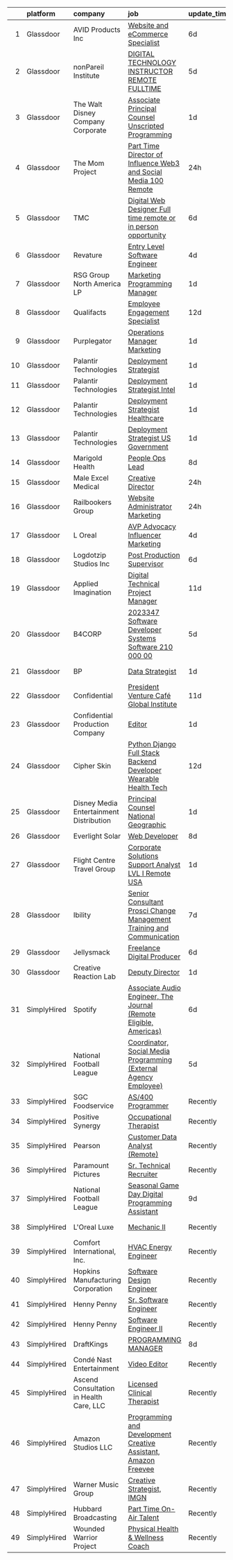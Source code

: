 

|    | platform    | company                                   | job                                                                                                                                                                                                                                                                                                                                                                                                                                                                                                                                                                                                                                                                                                                                                                                                                                                                                                                                                                                                                                                                                                                                                                                                                                                                                                                                                                                 | update_time   | location                  |
|---:|:------------|:------------------------------------------|:------------------------------------------------------------------------------------------------------------------------------------------------------------------------------------------------------------------------------------------------------------------------------------------------------------------------------------------------------------------------------------------------------------------------------------------------------------------------------------------------------------------------------------------------------------------------------------------------------------------------------------------------------------------------------------------------------------------------------------------------------------------------------------------------------------------------------------------------------------------------------------------------------------------------------------------------------------------------------------------------------------------------------------------------------------------------------------------------------------------------------------------------------------------------------------------------------------------------------------------------------------------------------------------------------------------------------------------------------------------------------------|:--------------|:--------------------------|
|  1 | Glassdoor   | AVID Products  Inc                        | [Website and eCommerce Specialist](https://www.glassdoor.com/partner/jobListing.htm?pos=126&ao=1110586&s=58&guid=000001821a669e52b09dc11a74112a27&src=GD_JOB_AD&t=SR&vt=w&ea=1&cs=1_9ca9af98&cb=1658300309698&jobListingId=1008002815768&cpc=3DB599BF2F4828F0&jrtk=3-0-1g8d6d7kqkcni801-1g8d6d7lfgagu800-719350d7b8dc5ea2--6NYlbfkN0BxkLIcfe0oqaYINownie861a0BJtkzmJW-WyGv8J0JYIhtfgDOowTGN1RAB1mYk2ocl1KxduNndikr5YNBBpMQr1Hb_kjxslSh3Oydw5aoycZtfQfCmNw-pS-w9_b-6_Lna33m4VNAW2vmcJywj-tlo3py-BCCHoW562dweFU3UKCXRfh7I27HpP3mRxRTMrX11bTNmB8LexmVB8IuI2ANvJ3aB1LUX6a9mQwS47LYyVMHGLKcp8y9mYfYrWFOgGfAxWRm_lN1O9bIW4h4vplN7_EYUTZR3GqaRJbA4OStd5J-nrlKd28rNRPSi8lPj3tEeYzIWoBZ1Q2cHVbPz_mfR8xMh4pcmM-VODq1o3YwMYI4PzJWRGiy2FfRvp3iU8t1BsNfZ45HuSjH0E3xjZNgH5CB0me2Mltr6ELYsNJJY56bMbhta_-FuG8JvFSjCbuSjf1j6osdN75hz3f6moRYX7nlNMXoMmM6CP0YP7zLYG7kVq5xRnD6uVHC5hNuyYdwtcWc0Ja11A%3D%3D)                                                                                                                                                                                                                                                                                                                                                                                                                                                                                             | 6d            | Remote                    |
|  2 | Glassdoor   | nonPareil Institute                       | [DIGITAL TECHNOLOGY INSTRUCTOR   REMOTE   FULLTIME](https://www.glassdoor.com/partner/jobListing.htm?pos=104&ao=1110586&s=58&guid=000001821a669e52b09dc11a74112a27&src=GD_JOB_AD&t=SR&vt=w&ea=1&cs=1_1a4cf71c&cb=1658300309694&jobListingId=1008006059702&cpc=BA15C3E50D27FFE8&jrtk=3-0-1g8d6d7kqkcni801-1g8d6d7lfgagu800-3f0d480e3483e3f2--6NYlbfkN0AtlW_omU2Xx3W-19HQ_drmTKCWebiHnmA5lS5PDL5G8VZrnQuVcD_rphJlxgTj3bL27bDuH_B4cCFZQ2E-ZsgRmvFXZGzk0WO0HSvbvLqkibVXtcAhtMA6pWngsejvKWNfZN2Jkxh1qBuKjv8qiWqVwcWBF_SuTcvlqwU76XqrCgbN7cQkFtj4e-JmAPNv48qwlI_xRE9zBr0pLyNfuHIoK1QEFhNnoEjIniNcySr54hIH0vHH4l73tccdgYmbmE-kl9frg2aYZn1leNOxUn8cafOFf1LPlINCYvIekQPIo4GJSA1ttnS_tve5Y7H13GdScpx1v4dYjY2cDiwTg3457biV7G7qygCHARs09yFRougvbAQj6KfyoZYQ2lVkpz_KLwaPPC3rgQySKG8sKdxSv4SbNaysmAUfjL_1tE5OViwhT_YBecCgyBvKWAOg5XkruqhFWs4vCq9sg0UBogzEKPgHipO9DMbcSoNc6nc453s93YkrgRkQ-R8RXTAGVessmj5MRHJsOjcnqWo1fxme2pGEIYlrl_U%3D)                                                                                                                                                                                                                                                                                                                                                                                                                                                          | 5d            | Remote                    |
|  3 | Glassdoor   | The Walt Disney Company  Corporate        | [Associate Principal Counsel  Unscripted Programming](https://www.glassdoor.com/partner/jobListing.htm?pos=108&ao=1110586&s=58&guid=000001821a669e52b09dc11a74112a27&src=GD_JOB_AD&t=SR&vt=w&cs=1_8c4679a3&cb=1658300309694&jobListingId=1008011554104&cpc=1120CD366D53BFD9&jrtk=3-0-1g8d6d7kqkcni801-1g8d6d7lfgagu800-08b72fbfae486430--6NYlbfkN0DAFTyt7pbDCC2JPO79CSdi1dIb81yjczP5qsKcZIxgiYm3-7g-689UEQatzShMJRWU3ZLVGunImKdXAkn6qdPZn07cIUJh4gZen2Uu6y3HReCx4ygb_qwf5fI4HAlwkSt4mVIklilv6sYXqKG1BZQz5ZOM_PwKenNT_izN8vvipavfkT5gP7j082blbBItlWuta4CwyA27dCC39kYHgjJfRJ0noYvcLtdw_XS_R-hda8ASqNdRT6zVPM1kEbg4hdjMZ3hInNB7BgVJzJosYXSWTcazZWbDBgHOcX4iEiaR3Tohwqe477sZ5nlSEvQpVR0iSYng1gQigWkYO6Bc_Oe6bzELDs4Z-tpLEUeR8SC5hTqChcRuqjc6c9cJGT-biHdsbAb2nG9vD1pKb6tt-rtmXeC5ckEi9qIx851uRe7DBKpgkV96rAA8vfrrg3H4oOpl2vTID17jOA%3D%3D)                                                                                                                                                                                                                                                                                                                                                                                                                                                                                                                                               | 1d            | Burbank, CA               |
|  4 | Glassdoor   | The Mom Project                           | [Part Time Director of Influence  Web3 and Social Media  100  Remote ](https://www.glassdoor.com/partner/jobListing.htm?pos=110&ao=1110586&s=58&guid=000001821a669e52b09dc11a74112a27&src=GD_JOB_AD&t=SR&vt=w&cs=1_5ac71087&cb=1658300309694&jobListingId=1008015881406&cpc=E773D000C9BC26FA&jrtk=3-0-1g8d6d7kqkcni801-1g8d6d7lfgagu800-f8769803213e4431--6NYlbfkN0BDp_epf89aHDQhKpPegNJQ_ldQpEFZQsM9OcONMGxWx6pU56EKHF58QjVdAUvn2gX7x6mULkCgfmvV36gzKq3kcCEBAFB_vNp7VY2gLi_SzxQFdie1T1LztTcP732NCBhOG2DyNICdAXW9jlkkO01Puc3PbxDnZsdoQMtncE0Px5nSHTCBBuBOOkKDWbyEuucpeNJ5iR-L6SPI-LBUdGjp6HpDnXVKTJG5SNloEnXpUvLMLCMaXuEG0qcdxqyVWeQGy25kQxWm6uVxPqx30KB01v370k_BsxQijDJK9zM8yS7YRXsSOnZOt2_d4Z9KRUt_5jcxDEovGPE37-OWLaZXGttMbQK9u7K-q8pUJA-130bo0YV9sypAfoCq06mOK0oLQocWQnBNBbemgczT57y0Px4wjELNb1-HLtiGcL7xaYGrsCI22FHYGNLyt0O2bCsIHv9E5hdBI4p_A3jcBEvFlNX15ec10w-Hevn5b0x42Xf769ycjtP8xpDvmu-XI6c88g5rvezsqZJjOFIAWv5UVz7kj0Znma1_6tfn_OIp2p1sxRd1FrJ5UFP-D-Cu4VnUVni9t0zMmQ%3D%3D)                                                                                                                                                                                                                                                                                                                                                                                              | 24h           | Remote                    |
|  5 | Glassdoor   | TMC                                       | [Digital Web Designer   Full time remote or in person opportunity ](https://www.glassdoor.com/partner/jobListing.htm?pos=124&ao=1110586&s=58&guid=000001821a669e52b09dc11a74112a27&src=GD_JOB_AD&t=SR&vt=w&ea=1&cs=1_658c8df7&cb=1658300309698&jobListingId=1008002937055&cpc=3DB599BF2F4828F0&jrtk=3-0-1g8d6d7kqkcni801-1g8d6d7lfgagu800-a26bebdf1fb63f3d--6NYlbfkN0BplMsZ7EaIhGY7mYoBG98EI7b4UtQDV_xIzGnVofTarjH-XwNLMxjau36WeZZlqvPXURsZJw6N1TbFArSAJATZmDS0irV08MiWaJc8zHueBBJfkS69_gWiCqqj0e-4OJhmxLk7gTdA_7j0BcRCu7AWb1JkRS_NNaoF2J1DH56vcXkYkwlJaQnXsQhfcc4jztacGZaKdsEefvBjRZpg5OBt3i7HTngA99xxub4cg3z5rnlVe8pefuj0lwDn9cLfrDWb329QYWJEA_Y2iRugYZMSSmX0EDsqsa3LQYUVqjzUm_qIXt6d0RBF_G3OiOEw_xHrfeXkuvz73bbSESHJFk4CKYm3f0cy73GgAT7yW23M-QMwvbSjXXzA16e2k7-PrxFyx4xzxpGy5wwnlaEqct7trioAS5yISOrdYxbSM5swCE1MVSmxmKolFGlJFddy3fUqY9Mvz76nVOKQ2mFdDolOfyKZlRtf0a2Hebdx1wHGB9iM0cE9J73J-yfv8Ej2V6K6SPehLboQ9pns0J3C9HwUdqcuNQ0fnJvhicQe3LIArw%3D%3D)                                                                                                                                                                                                                                                                                                                                                                                                                            | 6d            | Connecticut               |
|  6 | Glassdoor   | Revature                                  | [Entry Level Software Engineer](https://www.glassdoor.com/partner/jobListing.htm?pos=112&ao=1110586&s=58&guid=000001821a669e52b09dc11a74112a27&src=GD_JOB_AD&t=SR&vt=w&cs=1_0da1fbab&cb=1658300309695&jobListingId=1008008209790&cpc=654405A9B1E0A9F5&jrtk=3-0-1g8d6d7kqkcni801-1g8d6d7lfgagu800-077a60ba059d2481--6NYlbfkN0BbIbu35rN4ToQZZxETN3tZlg0cK7iFEHC0AqmvhRxc67aSKWHExCPn-2QVhuT0CTL0sG6zC-mSxFLxnJHiUEKhx8ZqrEK_ZlL-ffOXgYfHO5vZXLnOFul0bMbcUTOnIU5ASS5kYSghUigpBGWj5pGDDt-6mHf4Y_gfRZFhpwXjoybdKC-npQRYy5vxUMR1dVF_sKAp1K8ILkjurB0ZvQl-5rxEmazCLXhChsqHx7k_VT88Ru7L6Ve92oIvZ4cZEtFLICvKB9xUcJjY1hXsjjW70e5-mhLTZyIVBTmGbMaGWFyYf8FGtGErU6BIJqDO8rpQojnjJB4aq59envs1mVnzqLlogkDfNEVkvG5E1CxtHbIGJ-TpprIrGpSDx1O3hJ5qnKpp6L3nNgQ_8o6YKsRqhGGZTdysLGi0nbzkQzJz5MFNIAte3Rxa4QQXT7Th3a6yws6v0NrbcrKW-U4X0FoR2ugOjlj3TJWwaM_10eSbTJEIzZqbe_RHufoi3QfFlzmGxaID7rz3-d0zitRRNlVfD68CquPU5CHRz1Jtxa0Dm53_2YCFhSlUf2AfFzrClqu0bEAyAJ8Waf_-y_IrO4tI7w7wo5wYxE1-qfOe3D_uAnM8OxGwSdOCJ-W3p-9eJ00sMfBJvkQrndDqj3__9PKyHJpZQGVNoZSxFDeii6ppcoWRrk3ZNmsgsVHeT0WzvvyEAZ9_1WPyitGtfDHIhEpVRXOyYhX9k2E3fWOf8nEHaXZZtXg0S1kKigCo0rpF-tyKtFZRWmtL-Eh2Na8BCv6uIZa1cxUXP25-N19M1l1nYO4bo5jarV-O0b9XM46TOAAimzNp0JbH0Gu18ObmE5rN4XEbHm8-BaOTVD5CYXLAl-RESeyk0juEch_V-q4i0klLpR_WnAkstlmFRHt-VK_udWB_xITCDrQilP8YVsH5iVI5GdNJkGeil_a4aDdWVZ5dE7NaCxiE9_wZROhPGwP9Hl02RYk3-WeMHAjoC-iFb5QMv6bFjcQD) | 4d            | Raleigh, NC               |
|  7 | Glassdoor   | RSG Group North America LP                | [Marketing   Programming Manager](https://www.glassdoor.com/partner/jobListing.htm?pos=116&ao=1110586&s=58&guid=000001821a669e52b09dc11a74112a27&src=GD_JOB_AD&t=SR&vt=w&ea=1&cs=1_a87a0584&cb=1658300309696&jobListingId=1008012587609&cpc=07D58528F3898F33&jrtk=3-0-1g8d6d7kqkcni801-1g8d6d7lfgagu800-2f5da3bed6f995af--6NYlbfkN0B5PHBfCGswGsFmdHFXLrArFhgDWIIadSizQzXn7Dhyetj0q-OtrcCxKXPAbCLXyj_kwmOXcjFYsm8DT0hIU3hDTChmx_qIaE3so4tkTsXDjzx1L4t9yFw4eMVKtc0fEd3SymEhLV9ig0b_JcVZibhqQZVqMvuoJ21m6s5jTZGqnFmlViY8IrY-uFjrE-qWI9whe5Ps7zGhmocv6OmIy2RXJuYS67xEsSEJFzu0AIuyfYSDcwqBm17lbSGHFhL1X0Q2lVnUhO0YOSlmuzRlEnbXN7fQfgP7_vO_gWnloPfmavfQ6TR4QKylcFQpx3ZRq3jEZQJpvn8jxyCfg8h1xaNBC4zHodMnb3BAmzuiMEJzlDtjjSI7ELwyDGiPjBok2GQOtE5OGGEYVpXE3mORP-9b-CyUY3Uc3DbImyR8zMZBKengUytp7grIiaCmP8v72gyqanGZSDmZk7gRYnNb6WRu6xNrl6xoJ5FtO5qDotqsWxNIwBcOnr6VEWhyckXHtNg%3D)                                                                                                                                                                                                                                                                                                                                                                                                                                                                                                            | 1d            | Los Angeles, CA           |
|  8 | Glassdoor   | Qualifacts                                | [Employee Engagement Specialist](https://www.glassdoor.com/partner/jobListing.htm?pos=109&ao=1110586&s=58&guid=000001821a669e52b09dc11a74112a27&src=GD_JOB_AD&t=SR&vt=w&cs=1_f539f644&cb=1658300309694&jobListingId=1007991438396&cpc=FB7E4A1762AE5BEC&jrtk=3-0-1g8d6d7kqkcni801-1g8d6d7lfgagu800-2584793c651a88ec--6NYlbfkN0AYKEKDyGHLygmGhX-6tv-B1LViv69AamY6Im9ukJksPlKuN9IRUEQr__BpnnEMV3b3RaJj5JapM88zuKJBV-G3cqGPDrIzxo-Wy4fdvgTweoSU62uXwxW3yByyHx-BQyTkyljZIGXhCs5jgsubY1D2IAW_VUz-3BKgduNC2_U5oYJM6KnI1J7Bnx4DjU_bs1aTIgTzzotThNTQTbhhPX-LWSatT7nczvQD4kA-dhWKNnKwTWyOU5-z0xEoszLKJ0nlKdiRdgMsjY-4_z0lIwEUvV1B1Gx_8oakVB2xYIIPPUFPRSKfnJ6dM2M2gmyWrGkqHsQ-TdHaNnxqzS4kuCiSmdavkvJ1ORNfeMvjzS7amWlbbi4e_HBouzh6HPVqLuHVmbEDgohO7Zs52WVKdxLaCeB-DU4iUmxJU12A-Px812K9u_VlkMvGysB-3sfag3bBXLIjzzF5Ad4mcyDEazIskU6QcfHkstOQ8WJ-QwkHMw%3D%3D)                                                                                                                                                                                                                                                                                                                                                                                                                                                                                                                                    | 12d           | Nashville, TN             |
|  9 | Glassdoor   | Purplegator                               | [Operations Manager Marketing](https://www.glassdoor.com/partner/jobListing.htm?pos=128&ao=1110586&s=58&guid=000001821a669e52b09dc11a74112a27&src=GD_JOB_AD&t=SR&vt=w&ea=1&cs=1_c8b8f427&cb=1658300309698&jobListingId=1008012080634&cpc=47CFDC01B3F81FAC&jrtk=3-0-1g8d6d7kqkcni801-1g8d6d7lfgagu800-e0fe897babc0b548--6NYlbfkN0BUy9K-476l_aHBxiL2zrwVAdD9Uzlf9RX3wJt4v4hxg51-QtrNisRNpkZp1Eh98v9bnBDgJL99hkvaRhnwKVRaSsk8Ztb-kNetlmID-4hpKDVskzeFBE-iKuP4QP_HJlWiAGpEUJMvIHAF69J9JKWyj8RJCRvfIudS62_5nljzKAt5HvDJqNho07DACXWrV3SFmFtrdlKjmTIvKNkFX6TFvA7_ZP5OBe_gh_ITYnYWQR0cl5QBWsvEznyKp0NTtAlaqFV6VgngOuoTOPyc6ZW-6V5jlM0kOwvUueg7glTzPGS0yzMAFWDlRbtRkW_oI5yM8key0e_CDx7l40rWfkRs6lAexgrapakChXgFmrJ8zT0S0Vjt9YkmvYkXFYKC2mVp3x4vvey9SKkfOjPR69etBRPCenA41LCIkVBTSoVtodjoVjrQ5V1d9TodLnuwvBmemOcxA9YLHrDbpMUWqUVmzW2AqVeg6wYOB3o3j5Bma4LRgvS315T6ctslTE-tf5M%3D)                                                                                                                                                                                                                                                                                                                                                                                                                                                                                                               | 1d            | Pennsylvania              |
| 10 | Glassdoor   | Palantir Technologies                     | [Deployment Strategist](https://www.glassdoor.com/partner/jobListing.htm?pos=105&ao=1110586&s=58&guid=000001821a669e52b09dc11a74112a27&src=GD_JOB_AD&t=SR&vt=w&cs=1_eb018994&cb=1658300309693&jobListingId=1008011766738&cpc=70E6D4E49C80165A&jrtk=3-0-1g8d6d7kqkcni801-1g8d6d7lfgagu800-86041c63b191dc28--6NYlbfkN0Brd2bbJv--kwJLf5E6dthOUocw0FyT9949Kzz66cUevmgVuLUFWYj_oOBcuZnSDrOh8Kw7aOoGNboJKM2AsHsJ-961Sknkz28YYosCHy6AO5tiSse4_jSkk-I4SVMrfd9ympc9F62LuaEp5Vm7Nr-7M4xvMVjC1HApfg02qilA0O0ddBmk57HJacHD3ouEsLj4_txzPNslqJ0wa0PjrnamJ1M5NQIETZBWzJGJ1wdJmKzt0uDOx6up8R1QOnq2IVn0XD6KkUfi60C5A59XG0NySnLNFrYUY_rxeYv2qquDMVnH3O0tTfn1Ow1LZJXjVvblAKwdhnDdAB8-1aPNPFfjQ11zyG73TnHowr6bgJT-KEmnUz8ue1FAUfET1r81bvAVW5UOWCGxW2oq-pl6m3KxdS2eaD8tqniwQroHKmVyUpWPqbYcaWZmhsRoORKM9yooEDq3bdVsBw%3D%3D)                                                                                                                                                                                                                                                                                                                                                                                                                                                                                                                                                                             | 1d            | Denver, CO                |
| 11 | Glassdoor   | Palantir Technologies                     | [Deployment Strategist   Intel](https://www.glassdoor.com/partner/jobListing.htm?pos=107&ao=1110586&s=58&guid=000001821a669e52b09dc11a74112a27&src=GD_JOB_AD&t=SR&vt=w&cs=1_03a0ab95&cb=1658300309694&jobListingId=1008011766769&cpc=281FE6ECBEE2538F&jrtk=3-0-1g8d6d7kqkcni801-1g8d6d7lfgagu800-728afc4ca5b0effe--6NYlbfkN0Brd2bbJv--kwJLf5E6dthOUocw0FyT9949Kzz66cUevmgVuLUFWYj_oOBcuZnSDrOh8Kw7aOoGNTr9PGvXiGTocTICWgdsUCQGtk2DkrRXGpDVha3CBVNjnNddpiyVT6kPQ3a3Udj_zjJfH6gATlrnzl4ZjIHE5WGggDUYvnuEHkWan4WFCxtyZmhYPO6Ym_H8f5wj8ENBLBwc7aV4brj5qkv39PW8uz3I_yhmBcN6O1cIUU5fgw4gRhvndAHB5XujfeOTqecqo5lMd0pws3YhCGH6LsiL3pO88fTaQS_N-xAEW6xR5_WZm4dMv8b8edHOM92Af4UcyYEwMM7kNZgPlHiLql1ztA52XbeX17YQzpfYkRf65xpZiUfGh9J2uR5KqimxanRAUuuKU1aeHKeLQ1Qz1gfYQ9ivq2yVpnrOWeCz2PW5iNmebxYx48dpBLht92q2EWO-mg%3D%3D)                                                                                                                                                                                                                                                                                                                                                                                                                                                                                                                                                                     | 1d            | Washington, DC            |
| 12 | Glassdoor   | Palantir Technologies                     | [Deployment Strategist   Healthcare](https://www.glassdoor.com/partner/jobListing.htm?pos=113&ao=1110586&s=58&guid=000001821a669e52b09dc11a74112a27&src=GD_JOB_AD&t=SR&vt=w&cs=1_58f59376&cb=1658300309695&jobListingId=1008011766770&cpc=7AD1D84939BBEEF3&jrtk=3-0-1g8d6d7kqkcni801-1g8d6d7lfgagu800-492e5c6430c177c0--6NYlbfkN0Brd2bbJv--kwJLf5E6dthOUocw0FyT9949Kzz66cUevmgVuLUFWYj_oOBcuZnSDrOh8Kw7aOoGNZK6S2lKZSpNGH914T2LLBo0JWjk1rZdW2dtGfn_XWyBlAQl92ygz0MGtdtcrtP11_rk-5RZWmiTr2VG7vnkTkMiO-LV1TMGZdrUguDlA83rJANLrQaJb9zeMU0sctNXISdKNLADnBvWOgNS2dKg4eFn8F2u18jRMeVYeWiwlRu55x68cpQLX6Z04JjTs4dNlPZj5Ifjel0wOVG92APX_Dd8Z5x3aBQDe87O7tszl-C2RVMTFzmSTxzyIl4rkzlo_7eUIT22I6iS9ssKkzIDn-MuNBfdrPTjtWf4O7jZ9gK9HUO5rzR3ugDdgqfx7M80MkdU_bGwcusFPU6CMap0Ada2ekVrLIA1ZmLKbTDAJzveRFvpKGTae9Q%3D)                                                                                                                                                                                                                                                                                                                                                                                                                                                                                                                                                                              | 1d            | New York, NY              |
| 13 | Glassdoor   | Palantir Technologies                     | [Deployment Strategist   US Government](https://www.glassdoor.com/partner/jobListing.htm?pos=118&ao=1110586&s=58&guid=000001821a669e52b09dc11a74112a27&src=GD_JOB_AD&t=SR&vt=w&cs=1_18b2affb&cb=1658300309696&jobListingId=1008011766767&cpc=1120CD366D53BFD9&jrtk=3-0-1g8d6d7kqkcni801-1g8d6d7lfgagu800-18cbec981ee49639--6NYlbfkN0Brd2bbJv--kwJLf5E6dthOUocw0FyT9949Kzz66cUevmgVuLUFWYj_oOBcuZnSDrOh8Kw7aOoGNTIBa2k8KEYrrOcE8eFQKb1aARJ7XfUoNF4WhSKq3y777OuiXPV6-nx9TlUJ1tuKETSZK3aWddnoGJeL6LWG-a8TMamqeOQKqNF9JOUFTfrljzMV-yVsLdCZqUwfqos1fm0kyBCcO4sFC0t9bQ1ammgm2KgQ6HQb9ychpPEW-pvLQOI2G6Ya0MCASXwx-xSIYZmLvARY6sUL-MGEdffYyiPhtBYkMwbTPHRziQWw-Hs-Q1_ODsFcnolvMUfnPvbTQ3NQ4VQcfciffevpUMGEGKfsOgr6VGvZtseXWt-X6MeFptpJLLxI4bclhcy9c5xwuJ6NhkY37K9cHz-zxBMa0EcRzZ27hJWlLLPj_0AqED4k_8X7cILgI_g%3D)                                                                                                                                                                                                                                                                                                                                                                                                                                                                                                                                                                           | 1d            | Washington, DC            |
| 14 | Glassdoor   | Marigold Health                           | [People Ops Lead](https://www.glassdoor.com/partner/jobListing.htm?pos=117&ao=1110586&s=58&guid=000001821a669e52b09dc11a74112a27&src=GD_JOB_AD&t=SR&vt=w&cs=1_9a7817dc&cb=1658300309696&jobListingId=1007997738686&cpc=B101C867B3EF2D75&jrtk=3-0-1g8d6d7kqkcni801-1g8d6d7lfgagu800-e1be7eead771de92--6NYlbfkN0BOXuGoEprab630UTZtlO0zSF92s9S7S2JAKfDpgJnI49BlnU3DVGQTM-7zZYjGq-5vmI5Tf-hepVuOmaFXeyFQsou5bZCpQAzB_bBDr6vPq9LtPkQc4qqif1bIk4rKleHs064MrjgFPLMksAR9OGTrD4xuPMftxg_VotDUW3WjTYh-7q-lw0wimkCqRQoE_7T9v5SPWlnFiY5KUgZo_N2-03xF3VnLyYUZhI40_ZQ3gsu_h42eo4yDwcnUaj79F5X5yfppT6yz2JLSCIGhIPDmEszwV8fR_twdZ72LTxRSe5eLRdha_5IPBuDU7uZ4zYH3wSwzbv4A2VSqe8W2iLJyA4weKlbTd0QfBMNsx3fsILmFGAZG-1hsQXJOdFKd5ovLYBAflyTBy56rniqFGdLYXSRbjDDNhIWwynBeKKRqzvFIyY8piil344UsiB8KOKEAzw0NrAkxX-YFHdbpWtudNoSEfdQTMapgn802GXX26-yUfQSIfX7uKQP__SiPqVHoefMI0JmCpA%3D%3D)                                                                                                                                                                                                                                                                                                                                                                                                                                                                                                                   | 8d            | Remote                    |
| 15 | Glassdoor   | Male Excel Medical                        | [Creative Director](https://www.glassdoor.com/partner/jobListing.htm?pos=101&ao=1110586&s=58&guid=000001821a669e52b09dc11a74112a27&src=GD_JOB_AD&t=SR&vt=w&ea=1&cs=1_c1107174&cb=1658300309693&jobListingId=1008014400362&cpc=7F6F94E2229B3AB5&jrtk=3-0-1g8d6d7kqkcni801-1g8d6d7lfgagu800-3f63451143e460bf--6NYlbfkN0DsBOlmEAMqZtav1V1WKZO3RUElpafjggtWvxyDQ3xFSifppBEtoJtmKfzthX-vHSumwAG3Mw0AkM-YdHZfElya1pCkAPA3G1sU0mEkGmwwCCfFS7waZYYsL9OFTvFv3nF9fbhmTnv-YwTo2I-WNpGWbE29WmcIp3TlMOo-_vM3w-7UArWCqDt1n0RXjq4olpH22URMiQ9rjPACMfj5GUtXiyDKhDU4ch0L5TOm5JDShopaKABG4DA_MAQSoTbLfKoKhESmg1TAFehCVHuXbTMMUWn6ZLnk1nPQZPcXpaT76GZB3t8IY1K_hYJ3njaHwoFaY4fR0yE9RhXTomYTfILe7VmOyLi3daJRdQaebwjtN5covhpLn6Yoy4i87Do3ryvN2iwF5qIzj1LjkajeM-rzqdGrJI3bysiES1I2cakRYzLOJ5Pe4W7EtSX058BiutmxVrLZYHC-MzqPDnzMUff-8ktxUzbIDr6ZG2YrbjtJdxu_aASpT6m9sc5J0CYvhBo%3D)                                                                                                                                                                                                                                                                                                                                                                                                                                                                                                                          | 24h           | Charlotte, NC             |
| 16 | Glassdoor   | Railbookers Group                         | [Website Administrator Marketing](https://www.glassdoor.com/partner/jobListing.htm?pos=115&ao=1110586&s=58&guid=000001821a669e52b09dc11a74112a27&src=GD_JOB_AD&t=SR&vt=w&ea=1&cs=1_41c91df2&cb=1658300309696&jobListingId=1008015021147&cpc=9FFE37255B2C047E&jrtk=3-0-1g8d6d7kqkcni801-1g8d6d7lfgagu800-28a264046dc315e9--6NYlbfkN0BqF_eRkhHNZQzZS_ckXD9JeOYk6RdI9v1scS2GYGwI5tdIGtb7VOC5hWE0ySzwVHLMrkNk1SnoRx7INkG6gfTWNcyGSzm_JwCB-6TqnFR4OOBxYY3xMILqGfd5pTavm_L73HEhQ4MTEEKQa6y2LggU0IsV8CwLuhBURx_Dn8wK4mprRWDH35RDoe3WCPnNmgAme8A0S4-QoEQzE6x37HayVN3sd2j1xjErg9qf-8yJsC_b-47UBHxOQ6lRtSyX5V81RaaJWRqjM28GbnlhhQ5aqQswAkHSM0Y58AudxQQ35q_OVKguc43uf_cV4hfWU9Zuv87vO8dtOzN-sSnbxwyQY3KaTpl4QNugOS0ANXWzdAv9MzpVONgyPBh0UQte6rDddDv1Hk7veVwd4t-aeOgwYb7hId9yRYJNsQ-DaYys0Kpg3SoMxi19Mp3WNoTIKNx7gZimmovoCdmnaIOKgyPZBuzWfysi5sPNOjWT8VUaYrll8xH4lG_jRDVOL4cRaX5NYzAcXAboaQ%3D%3D)                                                                                                                                                                                                                                                                                                                                                                                                                                                                                              | 24h           | Remote                    |
| 17 | Glassdoor   | L Oreal                                   | [AVP  Advocacy   Influencer Marketing](https://www.glassdoor.com/partner/jobListing.htm?pos=130&ao=1110586&s=58&guid=000001821a669e52b09dc11a74112a27&src=GD_JOB_AD&t=SR&vt=w&cs=1_775903a6&cb=1658300309698&jobListingId=1008008711622&cpc=8795CF9063CD573D&jrtk=3-0-1g8d6d7kqkcni801-1g8d6d7lfgagu800-4a567dd67ef74f7c--6NYlbfkN0B--xwTx5z5GtX4kwB4PKln9ei78TGhUZ0jXbBonS0qzEhzYeEaBt0GkTPTcdrr5MkDDVE4GkvqaBDw3LQn4_O-v3Z8kcwMwFkH8bX3s9iVNulKBJ-Lsfa79bmtoC0sMEI537ZVqsr_dP6sAOnpRTVwjJEWS3Qyk2iSjJh-tP0hCSGYSQ-hby1BxjEbNjbChRFr0d70EE-ojZzilu0o8n3Z_7EOx43Fiv-ZTRBrfnOUNiWpDCvz9MgGi8HAQMxFg7UFzG1RbyJ8xsfWgnMF3cy1l1-CQFVGg1gF_hVgMJpSTRHpAeeFXLFTvee3zYnR6vej92BnAra28zm4slqrYgfI-Hs1kfiZE9gMQgoXmO1wB-_0i7Wk7KnkqS4u8H2I2EXi1ChhMaNnsSL2Iyz91Yl2PrAGWQAAbHelyA2V1gsKzzIy_Y1d5myiCIMRVp0PnoerjPxgein2kBhdS0sHNDAa0BJywvqNvqRbJfNU0Q4BzPMrT2v-_UQkiYco5M5MIs1Lsl_ruCpBE3-uYJdBSG9mwlqUsPH46tbGFMZO6EtUQg%3D%3D)                                                                                                                                                                                                                                                                                                                                                                                                                                                              | 4d            | New York, NY              |
| 18 | Glassdoor   | Logdotzip Studios  Inc                    | [Post Production Supervisor](https://www.glassdoor.com/partner/jobListing.htm?pos=121&ao=1110586&s=58&guid=000001821a669e52b09dc11a74112a27&src=GD_JOB_AD&t=SR&vt=w&ea=1&cs=1_6d576f30&cb=1658300309697&jobListingId=1008003535496&cpc=48B9F4758953335C&jrtk=3-0-1g8d6d7kqkcni801-1g8d6d7lfgagu800-0146c75cac2d9beb--6NYlbfkN0BjyFNZUUvAOXUC9zjb5vx8bblGqKy5NDQQSXaudgCUS-s6XZY8F1apAbKox7E66tsZ-V116V38-4yNVS85-sGvYf7ZNVv8el8d4rcjJyS-7FLLxVyE0WK0jl0eOB8I-Sr4hcxqA6eNulyo-k9QE03bUXlGolIX7h-wka9p6BZYMvct0sm6VqpZ_GJ25fqbO5-P0E48SuFYCkKQxhCcw2ghH8HlCZzihPlwOQD0bkiQ7ILmQnXm6ST5d7lRKcKFs4g7yQ30e92-40S-5MFOoMWnmWhED74pR6PQX3YRyhjowdqf9HCmj63k8TS7BlCuFXMAXKzNveNtPFvdsp5_BLT8lPJb0BaZ7VJRKieoE7JqGkDf4QuNrZrWtUnO1lSLUG7XYPx1_Dk8kMMBMYkXvT5JUArwkANVxomRdX7qMVhJzIvpPV_gzLpYVnvP34xAVO37O7i9EJdgMhWWgex5iNgn6hFrvjBnjUTf55qwEsPw8jMzWnfDaSrpF-EL3PWMW48lT321FuVVgg%3D%3D)                                                                                                                                                                                                                                                                                                                                                                                                                                                                                                   | 6d            | Texas                     |
| 19 | Glassdoor   | Applied Imagination                       | [Digital Technical Project Manager](https://www.glassdoor.com/partner/jobListing.htm?pos=119&ao=1110586&s=58&guid=000001821a669e52b09dc11a74112a27&src=GD_JOB_AD&t=SR&vt=w&ea=1&cs=1_af762f98&cb=1658300309696&jobListingId=1007993254685&cpc=47CFDC01B3F81FAC&jrtk=3-0-1g8d6d7kqkcni801-1g8d6d7lfgagu800-19f1f11be92b1438--6NYlbfkN0D8j9N0G3bmE7t_bRxWCnyO3V8nRNicLzIRxQmtr6sajjY-4Ck1CKqHRwrXIFyozWDdHhRkiBBxGeDsBWHTqNfIk2rbQf5MzlcUZxXbpQBD5Yk-meTLHAz9bzm5Gfs-cZCgZpzqCHOD1UWnSgDXaX0_gJTIpQcQw1ujBAAPppct0t0_A9i1dI5Fkh2EzPT9J88oyrML8LyBuUjKv6wD2fwcdCVqQ2qwcN-N-bjdlr1nMan3C5GiLTCtnjjzdeHOaA0owthqYj6jiHFiSRKRz8gu0hn35wXavwimltjZeFuZid2zv6bnkU88hdSqnKdoxsQL69tgx6JYWy8D4YxPbKFvhc4GLRo62GAfHN5svQjOiRXlGBD7IOn-tv1YhHh1o9HCQZFFkdZi-l-o7r03ZqzeO6j2nzCEfEYoCatM6qoskxhQA7zjYVrpk_Ynure5zGiLY_YzYeuN9ThS62ImMEEFSRA222AlYKGO4kRawFNz6NiFTGHMJJF_DWLL7OxW2OakHVm2Rq4NTQ%3D%3D)                                                                                                                                                                                                                                                                                                                                                                                                                                                                                            | 11d           | Remote                    |
| 20 | Glassdoor   | B4CORP                                    | [2023347 Software Developer  Systems Software   210 000 00](https://www.glassdoor.com/partner/jobListing.htm?pos=129&ao=1110586&s=58&guid=000001821a669e52b09dc11a74112a27&src=GD_JOB_AD&t=SR&vt=w&cs=1_e361cc1f&cb=1658300309698&jobListingId=1008006479570&cpc=32EE424DE2B657EB&jrtk=3-0-1g8d6d7kqkcni801-1g8d6d7lfgagu800-00eb874690007388--6NYlbfkN0BBcNHvdcwdm3ewH9kjvka83ftEJjxlat_DdA1S80VRS6k0mxP7wnwmAsSRP66qfkx-3pDXhOYyttdqB5PgAxI6v6c7tivLq4BMrZXmQgYG1HqqJOyZh0CKA4ooDT8DjPY94UVNrn9s7WzRVwkEw9HMJe_iJEXfwdUJ4pbkFJ_kDouLIlrg0FePw0exLg7Ve4sh-NBj1BGxULYbQoX1f0xKY2E4r_pkYxE7Nt294mI60HXS5iGofYuL42HROtpb6qmm3HXdPKqXxPxCaV5GN5rpV3zJHe-e4O9naQTPJ3bAi77fOVgDyyjB6f7ag_KbIUwl2uvZLCgJo0o_WIN327W_LRKx0UOdunUUYloZUyRmiURNM7o1wQwAKGJF7dPHdq008cKjUTX-r4K6djVrPDoreHTmj6l2CRJO7E3MJkUaG5bP5VsuV_OCwAcd_2m7iZFrNnlquTq9VFLiBATGbPMlvxT7ntQ002LPCK_qhbxA6V5etldHcxI-BQnXhq27ArNAiI5Ztc_rqr9JutsCI985)                                                                                                                                                                                                                                                                                                                                                                                                                                                                     | 5d            | Dulles, VA                |
| 21 | Glassdoor   | BP                                        | [Data Strategist](https://www.glassdoor.com/partner/jobListing.htm?pos=122&ao=1110586&s=58&guid=000001821a669e52b09dc11a74112a27&src=GD_JOB_AD&t=SR&vt=w&cs=1_50217b02&cb=1658300309697&jobListingId=1008011581226&cpc=E773D000C9BC26FA&jrtk=3-0-1g8d6d7kqkcni801-1g8d6d7lfgagu800-06b0551869b74b9c--6NYlbfkN0Dkf5M1tuNxFnHqfaR82S40qTE41Js2lBkfbKe6rnLaJXvIIhjJ9oLeio8YmPYyzBg-Lulj_62TFjJ8vl6CAlV4M7nPQxv9Vjf439pzZSU6nhRdAuFy-Gc0Lbesx-tDzH-vH9VkYvp4NzShxBXF2gKN574ZbR-joNpV7ejbS3JK_mhamN4iVU6C6zK0S6Z9_R-Key0jQr0BbgoNXE3kbIpM0jpFUMSJB6yQEgKp7UBn3puwjIBbEx1iyeolQixnpdxPt2ST0GSMN0ft362Sn7Jk2MPZBhcvPmNx5edA4y5f_bo33Vw0hHMFlIY95HQhhB24mvl9rctk7A9vCTchSE4Qbm15s4FbZxo_3YBr6vqLTM0pkURmU1yMdtYHveN9YP-6NBwCihALw422XGoiLF8AD2sN-l42Jn8IDwLBdasVQZ-h-h3DEokI)                                                                                                                                                                                                                                                                                                                                                                                                                                                                                                                                                                                                               | 1d            | New York, NY              |
| 22 | Glassdoor   | Confidential                              | [President  Venture Café Global Institute](https://www.glassdoor.com/partner/jobListing.htm?pos=114&ao=1110586&s=58&guid=000001821a669e52b09dc11a74112a27&src=GD_JOB_AD&t=SR&vt=w&ea=1&cs=1_403a85cc&cb=1658300309696&jobListingId=1007993240591&cpc=76BDADE3D6D9A820&jrtk=3-0-1g8d6d7kqkcni801-1g8d6d7lfgagu800-8f39beb071517848--6NYlbfkN0DrslJrkjT72wgA59KPRg_XbgfqbKjIopQV3gT-g1c5HmnHfJCtq7aKDen8OZiY6dSphVSY2m9AE8pJRZ8J1515jROybqK9bZg5nCEMxTrYsW5hn_0BQzP-N4ibUY7zEXOJEmmA0JIT2yfz85oF5BdxcKf0NqghF7VfTlzQJr1VSZeb7wV5ArOdLuNd49bt14ckzpbGgPXdjYJNAixHxhD1AoYZp0LsoW_b9fXcIXD07LFlZTXojjTZN2lLXYZEsApnXvaDXsHUYcxtewFXKS1VCaqahnnTet4iRRfAmv07DFY-RSdTJ5JATiMNu1x7U0apHa1sSsj4OPkWWD6Lwq3rX9DSJ8Gy_s4lgzRzCxyLXkVoWR35RlUSQNRYp5fM7UOE7xjMuAJ3MTcDuvqGY9X5lW2St0oSWnErICU6rL8t3VNEDOsHEQvmi2sicwEp-efLqn61-9is9GFkjAto7oPwoR57C5oPVfMOSBGNAEiZawe-thcxG0TOAK-d7ROI53-UcwT5ON3oVvTNMfocrL0JG6bSQ9wbJaU%3D)                                                                                                                                                                                                                                                                                                                                                                                                                                                                   | 11d           | Cambridge, MA             |
| 23 | Glassdoor   | Confidential   Production Company         | [Editor](https://www.glassdoor.com/partner/jobListing.htm?pos=123&ao=1110586&s=58&guid=000001821a669e52b09dc11a74112a27&src=GD_JOB_AD&t=SR&vt=w&ea=1&cs=1_d5a044fd&cb=1658300309697&jobListingId=1008012172964&cpc=AC285F3A3ECA6BB0&jrtk=3-0-1g8d6d7kqkcni801-1g8d6d7lfgagu800-ce4650d72f038cc4--6NYlbfkN0CLnIyDXorONbwFz_HkFFuiZ_nJljq2LOcDyzqI3LJjcROnnlzOF97FXiKDv8zoB_MsQDodJZy628IbbDKo2sYCZuek4ztXRnFow3PTUc_E5oet2Wp3e7hZTXcH6SnEes4jcHnUdJdLh1WndtdwKmTVonDi_kWuZG87073-jrrU2XBKWwmhjSe7bTphGKZ0bftEMqu7ANY4j34-HQ-wcD8USftQz1wlemoz8w9z39-CwJizgMSmf4QRK8RNYONB-RkB2mQhmXvsLIx3G2drgJVhQeDT_qIcIBDufkWvSo68jgE6Fz6tvw0FyczFQvM7GHhwZ6mDeWKbtqZSUhEtZxIfw-DCxF1h2czDvbU2Q9ShA5celsH0dRa3n8v7JaaChlG9qqWRORsvJogkamUwjfLOyMsncVCRgbEJg_ikcEtb0fu6eY6iOOFLWh0tgJ9d_CcUJMadAC58MHESRmzN6fXt5j30sKYsDzxndytEVfywJHYsTvn6CjL2RrLYHOjDgvs%3D)                                                                                                                                                                                                                                                                                                                                                                                                                                                                                                                                     | 1d            | Remote                    |
| 24 | Glassdoor   | Cipher Skin                               | [Python Django Full Stack Backend Developer   Wearable   Health Tech](https://www.glassdoor.com/partner/jobListing.htm?pos=102&ao=1110586&s=58&guid=000001821a669e52b09dc11a74112a27&src=GD_JOB_AD&t=SR&vt=w&ea=1&cs=1_a1287761&cb=1658300309693&jobListingId=1007990862687&cpc=32919853CE787A65&jrtk=3-0-1g8d6d7kqkcni801-1g8d6d7lfgagu800-9c0679ecaacebc3e--6NYlbfkN0CnvnrZV6i1JGX1yqycrBVKxG_QbmFGo1hJvaAPDrdCVRl6P8I1_n7wqgnSYMUe_d1fPrkoo01slcy0F2e74SxL-Ppt9qFhzbAnihE88rwpKIzuxnIXT94upFMlrLdjjrUwi_Iw9IepfLvf_6yqGXFJsMYXu47j7SX4JbDXGnfZf_A5rboKAHHSniRePOI06905P4v3Q22M6HOv6ho16--gf8AtiWbcB8PUUDknR8iQoyTLC9iP9k4--E8HZNpHliYGRasMCfgQNzGYVie-NSs2WF0I4yr7q665pA217_R7MwfW8aEBfxwXCMTGfhC47DVw_qXp4ob42POBmN1zS7RGn7-QhE6N_ZmFY8V3uiKCCZjeZ5kZyd-lNfdH2ApE_Hrz_LTgI_5AB87VxJbdw7yMXYpoEs6hm5Ypg-MOD7ynYGne05Zzwo1BUeqt4mJt7Qp6MFVRTEUHAylYaLqupP-z_-QQfYTuuScpvh3dcgCkTtxnI5N2-f0jR2e9GrVOd52I9EFIY0tWcoHGBsnd986Af5AHiKBnh-N1vShx1fY01cDKqpoZbAWfiAk6KLxJzXo%3D)                                                                                                                                                                                                                                                                                                                                                                                                        | 12d           | Denver, CO                |
| 25 | Glassdoor   | Disney Media   Entertainment Distribution | [Principal Counsel   National Geographic](https://www.glassdoor.com/partner/jobListing.htm?pos=120&ao=1110586&s=58&guid=000001821a669e52b09dc11a74112a27&src=GD_JOB_AD&t=SR&vt=w&cs=1_d65b9e50&cb=1658300309696&jobListingId=1008011554077&cpc=2F9DD8B511C89582&jrtk=3-0-1g8d6d7kqkcni801-1g8d6d7lfgagu800-15ed0a298074eed0--6NYlbfkN0DAFTyt7pbDCC2JPO79CSdi1dIb81yjczP5qsKcZIxgiYm3-7g-689UEQatzShMJRWU3ZLVGunImEbwOJFttIPXF1u-cP4KM64ykQUW9_VnIP3fsGmM0cFa9B-nS77k8pBmXKLGkCn6wHJ30cTr5HZCkqC2qUKXuv4ScYvPQlDtUbHqOcXFOelzwR-8TPiPstL4OydDnT2f3_cDuzXhZKYyPKmykE3FhkPuRZ7ea-rYBcnZL31GZ4njdb2VDpEtbe86IikcIz4yHNjgoP3G8MUAmi2QX0int_NvD5IP2ck3rWrm1ZhqwUaL4r9KE6R20kUoF5_6_8X2XuVDXWvpE6wFb7O59WU81ayVH2VNTVNQErBI01QF6PfBeFrdfd3AhGDrGKcoZLu1Rocwqb9YU5ikgUAtbR0Aw5RqKvH71K2-bc5uGEB1QmwiipveMqOOynmeHk7mjbOqAg%3D%3D)                                                                                                                                                                                                                                                                                                                                                                                                                                                                                                                                                           | 1d            | Washington, DC            |
| 26 | Glassdoor   | Everlight Solar                           | [Web Developer](https://www.glassdoor.com/partner/jobListing.htm?pos=125&ao=1110586&s=58&guid=000001821a669e52b09dc11a74112a27&src=GD_JOB_AD&t=SR&vt=w&ea=1&cs=1_89f8ce48&cb=1658300309698&jobListingId=1007998783458&cpc=F41FEAB56D215062&jrtk=3-0-1g8d6d7kqkcni801-1g8d6d7lfgagu800-ae2e632a2bdfd1a7--6NYlbfkN0DiMy2NhEaKbhSnbKA9vEPP_1TIGIXCWIIWgbDV5JSnsBb0kdtEmvL1B5vgv8p-Kv8Qsc5DAr7pEU-_STUYOMLYuW7AtiSPykVTPdgknvyx-X8Gf_hTDt5t3kq3ndWkoFY2r4bJ1mw2Aq0bblPN6gTMh_6VfbJfKKIfrKe76QABj6P1JshKKCPUJ4tu4Kt_ovbzt3DRnf7arZ1hR2MgaoU4T00EsfSQlIS8uvREGyrQWcaVeodKr9tNnEUV44uWmgVvYj0aKDwRNoa2EoQbl_DqJwPCnXOMPIPoC9P-oxTr25Jkl-73wFmB_rvaB9W_3qY6brgc8ASY5-SidD670hANAi35Gvn0lftVSh9viao8xQoe7u8NJleSERVe2S8I9ztdSsfxwFCX5Kt2Q1jz0a2q-36gv3_tI0VsTUAv-pXkHjj8xmrrh0P4QZ7QrCWOxyxHL6IcP0TFVcmLNgne72t3WvL_oaM3HuGXsLSOxtWDmaOHAeNGQn3rs4fOF2EqsgnxGjDZ0ynNHA%3D%3D)                                                                                                                                                                                                                                                                                                                                                                                                                                                                                                                | 8d            | Remote                    |
| 27 | Glassdoor   | Flight Centre Travel Group                | [Corporate Solutions Support Analyst  LVL I    Remote  USA](https://www.glassdoor.com/partner/jobListing.htm?pos=127&ao=1110586&s=58&guid=000001821a669e52b09dc11a74112a27&src=GD_JOB_AD&t=SR&vt=w&cs=1_1374d58b&cb=1658300309698&jobListingId=1008012479273&cpc=1160948BCBA38B5B&jrtk=3-0-1g8d6d7kqkcni801-1g8d6d7lfgagu800-6eac72307f6dd511--6NYlbfkN0Dq7qPB-BUOT8Prf7tf9oqq_Jnqv4qEOhMuUzr9XeuSc0xp7dPV4AGBd5yqBJY0ZTNaSK4e_ird-Fny2isKXoLiqtf_X1a1ffsCyznDi1lK-cXLe-Iz4uEfk0aumPLxahc65xnRwXPq97IBe1tLlqdiUgosHE90ztKOAq49jyrR1UWu221sRB1sSO-aGnwfyHBuxC8adGWCUteaINvTtjcbFiSbWrbEnI3CiZ15jHdN72X5im61e2rzPpdXIwx0pN0Ge2kPYRV50XAe-a7nvB_1hKkyfRGLhjPBlSpdfCni87qWW2_Ha_6o0whd8_OxdzRQZwkjkFTrcDmEtjlPHLMTYbcdjMH6mTUgf-Fpf_O0phClGjQGZayBNJZqOSpk-mvT96FkI2ymEeO7FEm5nFj2sA9e7Pcq6hLUAvt6Y4ktq28VyVv5kANT1Oxfndj33tdGAoC21Xs2HK9O5D0rxT_mDXCDhJ4OddSkmk9lk6Am4KyO_TxHJb2pJxcr7hr3ZKQI_PZ7DXjB-phMI7HAMAKf3P9Qak9u7advNWxlPxAhM94ZEfqCspBIfTtm5D5hIsA%3D)                                                                                                                                                                                                                                                                                                                                                                                                                       | 1d            | Remote                    |
| 28 | Glassdoor   | Ibility                                   | [Senior Consultant  Prosci Change Management  Training  and Communication](https://www.glassdoor.com/partner/jobListing.htm?pos=103&ao=1110586&s=58&guid=000001821a669e52b09dc11a74112a27&src=GD_JOB_AD&t=SR&vt=w&ea=1&cs=1_8159cd58&cb=1658300309693&jobListingId=1008000438475&cpc=59DF70BB7E75A6DF&jrtk=3-0-1g8d6d7kqkcni801-1g8d6d7lfgagu800-c9b29ec2d092c1d2--6NYlbfkN0BdDHiSlq2TKVYTvK036ioTcRDjelCKzvFOpLFiF--0iXrCtLHoAIe2wybPr3CBjTKNuXOpzE3N-UhCObCcA4yZbxShtq73hb9cQqHwrcjJNHbbkxBP-TOk7Pjzn1FB5w4IVECugzVpfWtAlCl99wJDGCU29jf6q_9ZUfDlI53Ls5301jtSs6a_92VSEe2mrHFqlOSghYVvYzfTSQ9m6EXXQk-vF9J-OVfKsY5BcXGB19EXidbkynjtgk8b4tfGhBZPdyhvlWCGvyjC5F5WPSIHL5M5jpx2Xk88gNvhJjZ9XccHypnN8w8XdOLuWjdOMD6w0MmrRu5nWH3qvVBL0CHVCN4V3L7D6pQ-x6zqbdwHxF58ccBLkQVWgyH4SaGb-KTDfKCmatvgimgH4H9yHBmQz9m2FNTWcszxe5jab9Unp9oS9h3GPshV-zmz48RRbdkyjZk-YGdxLa4MGEvaBpiTY-dWY1GGs-jVQQ_xYxDqDPd5j5A6z5cpQ7PTOA_OzsNkqm1oxbT4fB9YbuYX0itKZ0oEpCRc7w-gnWsMOaW8eZvHN4PTdZU2zF76BEun-LM%3D)                                                                                                                                                                                                                                                                                                                                                                                                   | 7d            | Remote                    |
| 29 | Glassdoor   | Jellysmack                                | [Freelance Digital Producer](https://www.glassdoor.com/partner/jobListing.htm?pos=106&ao=1110586&s=58&guid=000001821a669e52b09dc11a74112a27&src=GD_JOB_AD&t=SR&vt=w&ea=1&cs=1_b1a93ade&cb=1658300309694&jobListingId=1008003840046&cpc=632C08DE5A4EA969&jrtk=3-0-1g8d6d7kqkcni801-1g8d6d7lfgagu800-ae962353e378b22c--6NYlbfkN0B8n3TtewkfrSQLVLmaULFw4rMrE_6oulIovBP1IlqVzo9q5ZR5jXqYu5pdhdmHs9IO16L1skecex-xIi00P-QokFbOAqjZMxR1zvd9E9BvfVsF5khaFAvR45o4O5IDdLSm6Be8oErFOztb5agmJtEaJblQR0dT0Y6ZiNWORvvjkVpdgmXAtq2mYqDD8uqDgMNVuNNJwRaXtDrH593x6RAWmjALv3Qm0JOZl7dEVOcjKnjPdN1yy51MptznDunBB7EajCmLKFftSxTSY-DUnJ6iEvYzT_TJtq0xUsv-jfCioCMB2JFWBmFS7f8zxheaykimUOflR9IBniJaFFIg5RN_xORQ8OryIgIgysbe5wD7Ersre4MwSoFxd9e76NZwcgyK7fG1DhVzWK13kwmc-U-CeCiMHIer-6IrxOhUCru5jb5DnDMmVcb00f-yZTbnSkF-7FAMQi2Gt0rnVyPxKpLD7nOVXwzF91o%3D)                                                                                                                                                                                                                                                                                                                                                                                                                                                                                                                                                 | 6d            | Los Angeles, CA           |
| 30 | Glassdoor   | Creative Reaction Lab                     | [Deputy Director](https://www.glassdoor.com/partner/jobListing.htm?pos=111&ao=1110586&s=58&guid=000001821a669e52b09dc11a74112a27&src=GD_JOB_AD&t=SR&vt=w&ea=1&cs=1_df50f9c3&cb=1658300309695&jobListingId=1008012423472&cpc=6193B0C32834B022&jrtk=3-0-1g8d6d7kqkcni801-1g8d6d7lfgagu800-cd381937cd72d9bc--6NYlbfkN0D5EoDI19pzLD_ZoAvoqM1-O9qeTV9KvYbDAr1-bMzVcQf2IFddxPxdsyz_C73hG80J_BAqfvTew-qy8O3RY1X4lAo7_EnukO0U3uHbLHmq3idERQZpKIjbLcRR8g9FsPOdwmCmGtZds0ze4WR6ehTWVRMhqt6MlAQ_E1nB3p8j_lJst4BpOw0f2RSdwJKoob6uUD-Lfmvwg4Nz-XaRfJ6YWBB6aDa0Tp0TF7tcjKgkBuo7eqzOSCh0l4zHOFpb4su_tgqHyrQOPMpdV0V_2BUcii6x-yuVtuQIY11AsqLNXDHIfuypj2VceRuzvgJrbuJwIblbS48yyUQKQircs7DZyHSHN1RFcb2RJYu51MKsqe878V9Znk_7orF58NPaJgtpNUeqVvtmU1BPIBJiGFgc6B9A-oyLneSQTVzD0hVj9DLDmBMm-9yhWiVcMw5JNhbkpVnxdvHUCGHPy9hh5mDC4aEoK7vTEn5Alin2bsbragh3b1KX3YfRDBRVtfIsXYs%3D)                                                                                                                                                                                                                                                                                                                                                                                                                                                                                                                            | 1d            | Remote                    |
| 31 | SimplyHired | Spotify                                   | [Associate Audio Engineer, The Journal (Remote Eligible, Americas)](https://www.simplyhired.com/job/iCzS3WZ2ITLPu2aArLf1uJUDEPyjSAQ7ImDc4B5RGGySKyD5RSjE3Q?q=creative+programming)                                                                                                                                                                                                                                                                                                                                                                                                                                                                                                                                                                                                                                                                                                                                                                                                                                                                                                                                                                                                                                                                                                                                                                                                  | 6d            | Brooklyn, NY              |
| 32 | SimplyHired | National Football League                  | [Coordinator, Social Media Programming (External Agency Employee)](https://www.simplyhired.com/job/eDdXdm1BLHHi095iW4kKEJ5eyEniCELDyyN660kyk9qQs6-YZcbPJQ?q=creative+programming)                                                                                                                                                                                                                                                                                                                                                                                                                                                                                                                                                                                                                                                                                                                                                                                                                                                                                                                                                                                                                                                                                                                                                                                                   | 5d            | Inglewood, CA             |
| 33 | SimplyHired | SGC Foodservice                           | [AS/400 Programmer](https://www.simplyhired.com/job/z08Vm0kH-9tHjzB0m3KsBQbgKFBvuQiAtbIsIKoh1obltQegsFHLBw?q=creative+programming)                                                                                                                                                                                                                                                                                                                                                                                                                                                                                                                                                                                                                                                                                                                                                                                                                                                                                                                                                                                                                                                                                                                                                                                                                                                  | Recently      | Springfield, MO           |
| 34 | SimplyHired | Positive Synergy                          | [Occupational Therapist](https://www.simplyhired.com/job/7fdPZUa1d8huZhfvy6Bq0_dR6nMYfCFpKMJFUBXbghS1JlSN-MmRhA?q=creative+programming)                                                                                                                                                                                                                                                                                                                                                                                                                                                                                                                                                                                                                                                                                                                                                                                                                                                                                                                                                                                                                                                                                                                                                                                                                                             | Recently      | Seekonk, MA               |
| 35 | SimplyHired | Pearson                                   | [Customer Data Analyst (Remote)](https://www.simplyhired.com/job/xkDXfHpbfXuE1PskoYnhG7pJOeVyCfbOIqm5JQDKonm-o0uBeilFGg?q=creative+programming)                                                                                                                                                                                                                                                                                                                                                                                                                                                                                                                                                                                                                                                                                                                                                                                                                                                                                                                                                                                                                                                                                                                                                                                                                                     | Recently      | Phoenix, AZ +50 locations |
| 36 | SimplyHired | Paramount Pictures                        | [Sr. Technical Recruiter](https://www.simplyhired.com/job/EoYTfilyvoiTwQ0M_R3u0ubKO-pWZvY3iEIVTuiApWLdKea47zZ3IA?q=creative+programming)                                                                                                                                                                                                                                                                                                                                                                                                                                                                                                                                                                                                                                                                                                                                                                                                                                                                                                                                                                                                                                                                                                                                                                                                                                            | Recently      | Remote                    |
| 37 | SimplyHired | National Football League                  | [Seasonal Game Day Digital Programming Assistant](https://www.simplyhired.com/job/lVdCOx76zP9qn8F_Re7PqUsPAs2nt4qsX7XsWKf3D2pdELXsiDYLFQ?q=creative+programming)                                                                                                                                                                                                                                                                                                                                                                                                                                                                                                                                                                                                                                                                                                                                                                                                                                                                                                                                                                                                                                                                                                                                                                                                                    | 9d            | Inglewood, CA             |
| 38 | SimplyHired | L'Oreal Luxe                              | [Mechanic II](https://www.simplyhired.com/job/wuBbSNADura57-GUBHYmzU2QbyA0J7eN2tzw8VCepUf87hoUvsUELQ?q=creative+programming)                                                                                                                                                                                                                                                                                                                                                                                                                                                                                                                                                                                                                                                                                                                                                                                                                                                                                                                                                                                                                                                                                                                                                                                                                                                        | Recently      | Monmouth Junction, NJ     |
| 39 | SimplyHired | Comfort International, Inc.               | [HVAC Energy Engineer](https://www.simplyhired.com/job/355C0-7iUoq5X5BA94vLV57_l7LNVgNrHbx_Pb58NChu8J6AMn5SkA?q=creative+programming)                                                                                                                                                                                                                                                                                                                                                                                                                                                                                                                                                                                                                                                                                                                                                                                                                                                                                                                                                                                                                                                                                                                                                                                                                                               | Recently      | Aromas, CA                |
| 40 | SimplyHired | Hopkins Manufacturing Corporation         | [Software Design Engineer](https://www.simplyhired.com/job/qY8slYaw9wD2ocnPC4HaJoxOS535kfd1g9te5vVup0OD4IWDFxIROg?q=creative+programming)                                                                                                                                                                                                                                                                                                                                                                                                                                                                                                                                                                                                                                                                                                                                                                                                                                                                                                                                                                                                                                                                                                                                                                                                                                           | Recently      | Emporia, KS               |
| 41 | SimplyHired | Henny Penny                               | [Sr. Software Engineer](https://www.simplyhired.com/job/LiZKBOTj0ZrsxftEXheZ_ONIFGkZGRbZ6hqsxAxKj9NR8HYzJim9nw?q=creative+programming)                                                                                                                                                                                                                                                                                                                                                                                                                                                                                                                                                                                                                                                                                                                                                                                                                                                                                                                                                                                                                                                                                                                                                                                                                                              | Recently      | Dayton, OH                |
| 42 | SimplyHired | Henny Penny                               | [Software Engineer II](https://www.simplyhired.com/job/q7FJ0-CFqltHnDH8LEmgcrWyhApNS4I9zfDO1ODMXUK5SQF4h3_RHA?q=creative+programming)                                                                                                                                                                                                                                                                                                                                                                                                                                                                                                                                                                                                                                                                                                                                                                                                                                                                                                                                                                                                                                                                                                                                                                                                                                               | Recently      | Dayton, OH                |
| 43 | SimplyHired | DraftKings                                | [PROGRAMMING MANAGER](https://www.simplyhired.com/job/_ejyZytbzGei2G-UZlsU5jE-W35CKwPR3mNhceQfrkCUlVlGYd92Cg?q=creative+programming)                                                                                                                                                                                                                                                                                                                                                                                                                                                                                                                                                                                                                                                                                                                                                                                                                                                                                                                                                                                                                                                                                                                                                                                                                                                | 8d            | Remote                    |
| 44 | SimplyHired | Condé Nast Entertainment                  | [Video Editor](https://www.simplyhired.com/job/eorCPsNGjPWrlWuFTI8TcotwE-F9vKMCeNc138FiVNMTU_14NubXFw?q=creative+programming)                                                                                                                                                                                                                                                                                                                                                                                                                                                                                                                                                                                                                                                                                                                                                                                                                                                                                                                                                                                                                                                                                                                                                                                                                                                       | Recently      | Remote +1 location        |
| 45 | SimplyHired | Ascend Consultation in Health Care, LLC   | [Licensed Clinical Therapist](https://www.simplyhired.com/job/a8iev7GB9gnzul9iokjgRtl_wZ8uBDV3t-nsPirxhjusnJNCykBK-A?q=creative+programming)                                                                                                                                                                                                                                                                                                                                                                                                                                                                                                                                                                                                                                                                                                                                                                                                                                                                                                                                                                                                                                                                                                                                                                                                                                        | Recently      | Urbana, IL                |
| 46 | SimplyHired | Amazon Studios LLC                        | [Programming and Development Creative Assistant, Amazon Freevee](https://www.simplyhired.com/job/yNrk7mYjKYOjOL7KBmBdthCLJliSBuCoIVG9OrZuTeL4gU1eXnAnBw?q=creative+programming)                                                                                                                                                                                                                                                                                                                                                                                                                                                                                                                                                                                                                                                                                                                                                                                                                                                                                                                                                                                                                                                                                                                                                                                                     | Recently      | Culver City, CA           |
| 47 | SimplyHired | Warner Music Group                        | [Creative Strategist, IMGN](https://www.simplyhired.com/job/e-GSkLXuXNobvzaf90FE82j7ExXd6U-w1vlXIeM8JrP_a4gix3Q5LQ?q=creative+programming)                                                                                                                                                                                                                                                                                                                                                                                                                                                                                                                                                                                                                                                                                                                                                                                                                                                                                                                                                                                                                                                                                                                                                                                                                                          | Recently      | New York, NY +1 location  |
| 48 | SimplyHired | Hubbard Broadcasting                      | [Part Time On-Air Talent](https://www.simplyhired.com/job/1Re62U4gHvWQaBCKeeGk-WkDW7vVgJR-stgd1bZy7Yr5Q0TONofR7g?q=creative+programming)                                                                                                                                                                                                                                                                                                                                                                                                                                                                                                                                                                                                                                                                                                                                                                                                                                                                                                                                                                                                                                                                                                                                                                                                                                            | Recently      | Phoenix, AZ               |
| 49 | SimplyHired | Wounded Warrior Project                   | [Physical Health & Wellness Coach](https://www.simplyhired.com/job/x2YhslCCUo3QfS8IgUy4p8dYM49EUSQxJAk-TiRFhwUKys5cBoQQkw?q=creative+programming)                                                                                                                                                                                                                                                                                                                                                                                                                                                                                                                                                                                                                                                                                                                                                                                                                                                                                                                                                                                                                                                                                                                                                                                                                                   | Recently      | Phoenix, AZ +3 locations  |